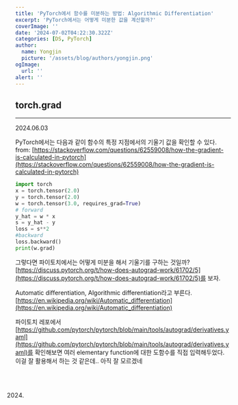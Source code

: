 ```yaml
---
title: 'PyTorch에서 함수를 미분하는 방법: Algorithmic Differentiation'
excerpt: 'PyTorch에서는 어떻게 미분한 값을 계산할까?'
coverImage: ''
date: '2024-07-02T04:22:30.322Z'
categories: [DS, PyTorch]
author:
  name: Yongjin
  picture: '/assets/blog/authors/yongjin.png'
ogImage:
  url: ''
alert: ''
---
```


## torch.grad

---

2024.06.03

PyTorch에서는 다음과 같이 함수의 특정 지점에서의 기울기 값을 확인할 수 있다.  
from: [https://stackoverflow.com/questions/62559008/how-the-gradient-is-calculated-in-pytorch](https://stackoverflow.com/questions/62559008/how-the-gradient-is-calculated-in-pytorch)

```python
import torch
x = torch.tensor(2.0)
y = torch.tensor(2.0)
w = torch.tensor(3.0, requires_grad=True)
# forward
y_hat = w * x
s = y_hat - y
loss = s**2
#backward
loss.backward()
print(w.grad)
```

그렇다면 파이토치에서는 어떻게 미분을 해서 기울기를 구하는 것일까?
[https://discuss.pytorch.org/t/how-does-autograd-work/61702/5](https://discuss.pytorch.org/t/how-does-autograd-work/61702/5)를 보자.

Automatic differentiation, Algorithmic differentiation라고 부른다.
[https://en.wikipedia.org/wiki/Automatic_differentiation](https://en.wikipedia.org/wiki/Automatic_differentiation)

파이토치 레포에서 [https://github.com/pytorch/pytorch/blob/main/tools/autograd/derivatives.yaml](https://github.com/pytorch/pytorch/blob/main/tools/autograd/derivatives.yaml)를 확인해보면 여러 elementary function에 대한 도함수를 직접 입력해두었다. 이걸 잘 활용해서 하는 것 같은데.. 아직 잘 모르겠네

<br/><br/>

2024.
